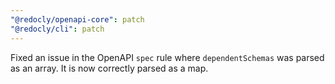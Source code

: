 ```yaml
---
"@redocly/openapi-core": patch
"@redocly/cli": patch
---
```


Fixed an issue in the OpenAPI `spec` rule where `dependentSchemas` was parsed as an array.
It is now correctly parsed as a map.
